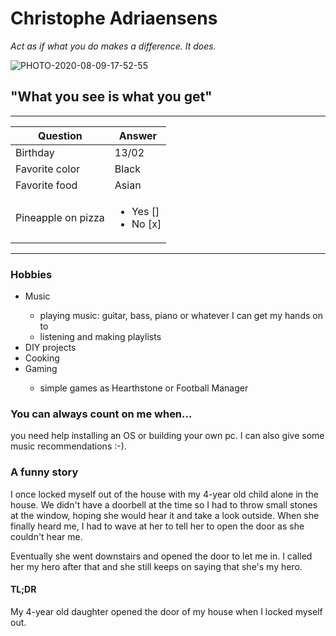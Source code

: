 # Christophe Adriaensens

*Act as if what you do makes a difference. It does.*

![PHOTO-2020-08-09-17-52-55](https://user-images.githubusercontent.com/67370296/95966122-108c6e80-0e0b-11eb-97b5-2c5abfcfae6f.jpeg)

## "What you see is what you get"
___

| Question          |    Answer         |
| ----------- | ----------- |
| Birthday         | 13/02        |
| Favorite color   | Black        |
| Favorite food    | Asian        |
| Pineapple on pizza   | <ul><li>Yes []</li><li>No [x]</li></ul> |

___

### Hobbies
<ul>
<li>Music</li>
<ul>
<li>playing music: guitar, bass, piano or whatever I can get my hands on to</li>
<li>listening and making playlists</li>
</ul>
<li>DIY projects</li>
<li>Cooking</li>
<li>Gaming</li>
<ul>
<li>simple games as Hearthstone or Football Manager</li>
</ul>
</ul>

### You can always count on me when...
you need help installing an OS or building your own pc. I can also give some music recommendations :-).

### A funny story

I once locked myself out of the house with my 4-year old child alone in the house. We didn't have a doorbell at the time so I had to throw small stones at the window, hoping she would hear it and take a look outside.
When she finally heard me, I had to wave at her to tell her to open the door as she couldn't hear me.

Eventually she went downstairs and opened the door to let me in. I called her my hero after that and she still keeps on saying that she's my hero.

#### TL;DR
My 4-year old daughter opened the door of my house when I locked myself out.
